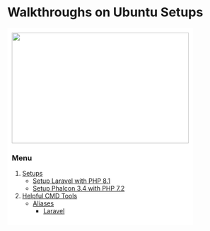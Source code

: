# Walkthroughs on Ubuntu Setups
<div style="background-color: white; display: inline-block; padding: 10px;">
<img src="https://assets.ubuntu.com/v1/ff6a9a38-ubuntu-logo-2022.svg" width="400" height="250">
</ div>

### Menu
1. [Setups](https://github.com/skitzofrenzy/ubuntu-setups/blob/d0709914b97fda78004e4937ff6fd617e8d34938/setups/README.md)
   * [Setup Laravel with PHP 8.1](https://github.com/skitzofrenzy/ubuntu-setups/blob/7e5bbe32fc5d96f5d002c087d7f55106f225b289/setups/Setup%20Laravel%20with%20PHP%208.1.md)
   * [Setup Phalcon 3.4 with PHP 7.2](https://github.com/skitzofrenzy/ubuntu-setups/blob/7e5bbe32fc5d96f5d002c087d7f55106f225b289/setups/Setup%20Phalcon%203.4%20with%20PHP%207.2.md)
2. [Helpful CMD Tools](https://github.com/skitzofrenzy/ubuntu-setups/blob/7e5bbe32fc5d96f5d002c087d7f55106f225b289/helpful_cmd_tools/README.md)
   * [Aliases](https://github.com/skitzofrenzy/ubuntu-setups/blob/7e5bbe32fc5d96f5d002c087d7f55106f225b289/helpful_cmd_tools/Aliases/README.md)
     - [Laravel](https://github.com/skitzofrenzy/ubuntu-setups/blob/8ce85413b1ea4551890f5cd5f49ba104e4951d63/helpful_cmd_tools/Aliases/laravel_sail_aliases.sh)

